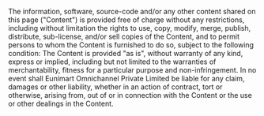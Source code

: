 The information, software, source-code and/or any other content shared on this page ("Content") is provided free of charge without any restrictions, including without limitation the rights to use, copy, modify, merge, publish, distribute, sub-license, and/or sell copies of the Content, and to permit persons to whom the Content is furnished to do so, subject to the following condition:
The Content is provided "as is", without warranty of any kind, express or implied, including but not limited to the warranties of merchantability, fitness for a particular purpose and non-infringement. In no event shall Eunimart Omnichannel Private Limited be liable for any claim, damages or other liability, whether in an action of contract, tort or otherwise, arising from, out of or in connection with the Content or the use or other dealings in the Content.